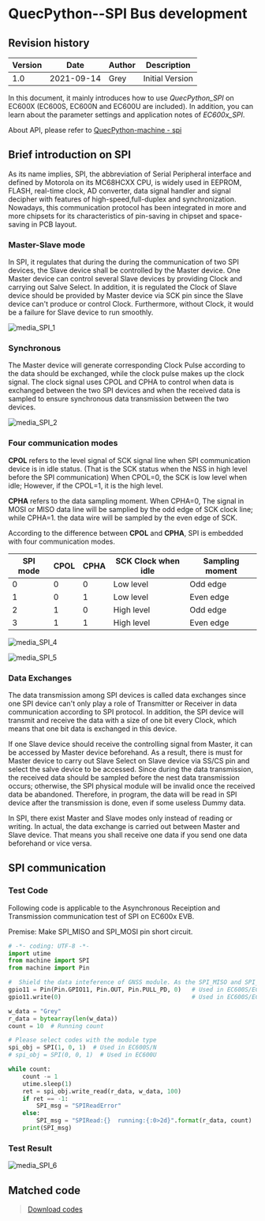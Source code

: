 # QuecPython--SPI Bus development

## Revision history

| Version | Date       | Author | Description     |
| ------- | ---------- | ------ | --------------- |
| 1.0     | 2021-09-14 | Grey   | Initial Version |

In this document, it mainly introduces how to use *QuecPython_SPI* on EC600X (EC600S, EC600N and EC600U are included). In addition, you can learn about the parameter settings and application notes of *EC600x_SPI*. 

About API, please refer to  [QuecPython-machine - spi](https://python.quectel.com/wiki/#/en-us/api/QuecPythonClasslib?id=spi)

## Brief introduction on SPI

As its name implies, SPI, the abbreviation of Serial Peripheral interface and defined by Motorola on its MC68HCXX CPU, is widely used in EEPROM, FLASH, real-time clock, AD converter, data signal handler and signal decipher with features of high-speed,full-duplex and synchronization. Nowadays, this communication protocol has been integrated in more and more chipsets for its characteristics of pin-saving in chipset and space-saving in PCB layout. 

### Master-Slave mode



In SPI, it regulates that during the during the communication of two SPI devices, the Slave device shall be controlled by the Master device. One Master device can control several Slave devices by providing Clock and carrying out Salve Select. In addition, it is regulated the Clock of Slave device should be provided by Master device via SCK pin since the Slave device can't produce or control Clock. Furthermore, without Clock, it would be a failure for Slave device to run smoothly. 

![media_SPI_1](media/media_SPI_1.jpg)



### Synchronous

The Master device will generate corresponding Clock Pulse according to the data should be exchanged, while the clock pulse makes up the clock signal. The clock signal uses CPOL and CPHA to control when data is exchanged between the two SPI devices and when the received data is sampled to ensure synchronous data transmission between the two devices.

![media_SPI_2](media/media_SPI_2.jpg)

### Four communication modes

**CPOL** refers to the level signal of SCK signal line when SPI communication device is in idle status. (That is the SCK status when the NSS in high level before the SPI communication) When CPOL=0, the SCK is low level when idle; However, if the CPOL=1, it is the high level. 

**CPHA** refers to the data sampling moment. When CPHA=0, The signal in MOSI or MISO data line will be samplied by the odd edge of SCK clock line; while CPHA=1. the data wire will be sampled by the even edge of SCK. 

According to the difference between **CPOL** and **CPHA**, SPI is embedded with four communication modes. 

| SPI mode | CPOL | CPHA | SCK Clock when idle | Sampling moment |
| -------- | ---- | ---- | ------------------- | --------------- |
| 0        | 0    | 0    | Low level           | Odd edge        |
| 1        | 0    | 1    | Low level           | Even edge       |
| 2        | 1    | 0    | High level          | Odd edge        |
| 3        | 1    | 1    | High level          | Even edge       |



![media_SPI_4](media/media_SPI_3.jpg)

![media_SPI_5](media/media_SPI_4.jpg)



### Data Exchanges

The data transmission among SPI devices is called data exchanges since one SPI device can't only play a role of Transmitter or Receiver in data communication according to SPI protocol. In addition, the SPI device will transmit and receive the data with a size of one bit every Clock, which means that one bit data is exchanged in this device. 

If one Slave device should receive the controlling signal from Master, it can be accessed by Master device beforehand. As a result, there is must for Master device to carry out Slave Select on Slave device via SS/CS pin and select the salve device to be accessed. Since during the data transmission, the received data should be sampled before the nest data transmission occurs; otherwise, the SPI physical module will be invalid once the received data be abandoned. Therefore, in program, the data will be read in SPI device after the transmission is done, even if some useless Dummy data. 

In SPI, there exist Master and Slave modes only instead of reading or writing. In actual, the data exchange is carried out between Master and Slave device. That means you shall receive one data if you send one data beforehand or vice versa. 

## SPI communication 

### Test Code

Following code is applicable to the Asynchronous Receiption and Transmission communication test of SPI on EC600x EVB. 

Premise: Make SPI_MISO and SPI_MOSI pin short circuit. 

```python
# -*- coding: UTF-8 -*-
import utime
from machine import SPI
from machine import Pin

#  Shield the data inteference of GNSS module. As the SPI_MISO and SPI_MOSI are multiplexed as UART1, A GNSS module (L76K)is also connected to EVB. In order to disconnect the inteference to SPI communition by data from L76K, followiing two lines of codes should be added. 
gpio11 = Pin(Pin.GPIO11, Pin.OUT, Pin.PULL_PD, 0)   # Used in EC600S/EC600N
gpio11.write(0)                                     # Used in EC600S/EC600N

w_data = "Grey"
r_data = bytearray(len(w_data))
count = 10  # Running count

# Please select codes with the module type
spi_obj = SPI(1, 0, 1)  # Used in EC600S/N
# spi_obj = SPI(0, 0, 1)  # Used in EC600U

while count:
    count -= 1
    utime.sleep(1)
    ret = spi_obj.write_read(r_data, w_data, 100)
    if ret == -1:
        SPI_msg = "SPIReadError"
    else:
        SPI_msg = "SPIRead:{}  running:{:0>2d}".format(r_data, count)
    print(SPI_msg)
```



### Test Result

![media_SPI_6](media/media_SPI_5.jpg)

## Matched code

> <!-- * [Download Codes](code/code_SPI.py) -->
>  <a href="code/code_SPI.py" target="_blank">Download codes</a>